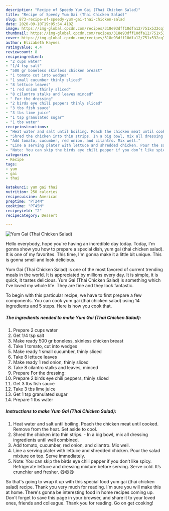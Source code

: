 ```yaml
---
description: "Recipe of Speedy Yum Gai (Thai Chicken Salad)"
title: "Recipe of Speedy Yum Gai (Thai Chicken Salad)"
slug: 873-recipe-of-speedy-yum-gai-thai-chicken-salad
date: 2020-09-10T19:05:54.410Z
image: https://img-global.cpcdn.com/recipes/318e93dff10dfa12/751x532cq70/yum-gai-thai-chicken-salad-recipe-main-photo.jpg
thumbnail: https://img-global.cpcdn.com/recipes/318e93dff10dfa12/751x532cq70/yum-gai-thai-chicken-salad-recipe-main-photo.jpg
cover: https://img-global.cpcdn.com/recipes/318e93dff10dfa12/751x532cq70/yum-gai-thai-chicken-salad-recipe-main-photo.jpg
author: Elizabeth Haynes
ratingvalue: 4.4
reviewcount: 8
recipeingredient:
- "2 cups water"
- "1/4 tsp salt"
- "500 gr boneless skinless chicken breast"
- "1 tomato cut into wedges"
- "1 small cucumber thinly sliced"
- "8 lettuce leaves"
- "1 red onion thinly sliced"
- "8 cilantro stalks and leaves minced"
- " For the dressing"
- "2 birds eye chili peppers thinly sliced"
- "3 tbs fish sauce"
- "3 tbs lime juice"
- "1 tsp granulated sugar"
- "1 tbs water"
recipeinstructions:
- "Heat water and salt until boiling. Poach the chicken meat until cooked. Remove from the heat. Set aside to cool."
- "Shred the chicken into thin strips. In a big bowl, mix all dressing ingredients until well combined."
- "Add tomato, cucumber, red onion, and cilantro. Mix well."
- "Line a serving plater with lettuce and shredded chicken. Pour the salad mixture on top. Serve immediately."
- "Note: You can skip the birds eye chili pepper if you don’t like spicy. Refrigerate lettuce and dressing mixture before serving. Serve cold. It’s crunchier and fresher. 😋😋😋"
categories:
- Recipe
tags:
- yum
- gai
- thai

katakunci: yum gai thai 
nutrition: 250 calories
recipecuisine: American
preptime: "PT24M"
cooktime: "PT45M"
recipeyield: "2"
recipecategory: Dessert

---
```



![Yum Gai (Thai Chicken Salad)](https://img-global.cpcdn.com/recipes/318e93dff10dfa12/751x532cq70/yum-gai-thai-chicken-salad-recipe-main-photo.jpg)

Hello everybody, hope you're having an incredible day today. Today, I'm gonna show you how to prepare a special dish, yum gai (thai chicken salad). It is one of my favorites. This time, I'm gonna make it a little bit unique. This is gonna smell and look delicious.



Yum Gai (Thai Chicken Salad) is one of the most favored of current trending meals in the world. It is appreciated by millions every day. It is simple, it is quick, it tastes delicious. Yum Gai (Thai Chicken Salad) is something which I've loved my whole life. They are fine and they look fantastic.


To begin with this particular recipe, we have to first prepare a few components. You can cook yum gai (thai chicken salad) using 14 ingredients and 5 steps. Here is how you cook that.

<!--inarticleads1-->

##### The ingredients needed to make Yum Gai (Thai Chicken Salad):

1. Prepare 2 cups water
1. Get 1/4 tsp salt
1. Make ready 500 gr boneless, skinless chicken breast
1. Take 1 tomato, cut into wedges
1. Make ready 1 small cucumber, thinly sliced
1. Take 8 lettuce leaves
1. Make ready 1 red onion, thinly sliced
1. Take 8 cilantro stalks and leaves, minced
1. Prepare  For the dressing:
1. Prepare 2 birds eye chili peppers, thinly sliced
1. Get 3 tbs fish sauce
1. Take 3 tbs lime juice
1. Get 1 tsp granulated sugar
1. Prepare 1 tbs water




<!--inarticleads2-->

##### Instructions to make Yum Gai (Thai Chicken Salad):

1. Heat water and salt until boiling. Poach the chicken meat until cooked. Remove from the heat. Set aside to cool.
1. Shred the chicken into thin strips. - In a big bowl, mix all dressing ingredients until well combined.
1. Add tomato, cucumber, red onion, and cilantro. Mix well.
1. Line a serving plater with lettuce and shredded chicken. Pour the salad mixture on top. Serve immediately.
1. Note: You can skip the birds eye chili pepper if you don’t like spicy. Refrigerate lettuce and dressing mixture before serving. Serve cold. It’s crunchier and fresher. 😋😋😋




So that's going to wrap it up with this special food yum gai (thai chicken salad) recipe. Thank you very much for reading. I'm sure you will make this at home. There's gonna be interesting food in home recipes coming up. Don't forget to save this page in your browser, and share it to your loved ones, friends and colleague. Thank you for reading. Go on get cooking!
